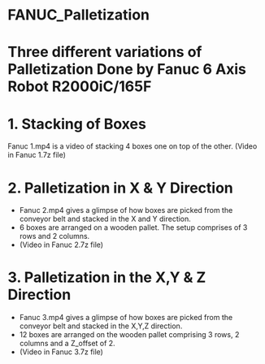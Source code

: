 # FANUC_Palletization

# Three different variations of Palletization Done by Fanuc 6 Axis Robot R2000iC/165F 

# 1. Stacking of Boxes
  Fanuc 1.mp4 is a video of stacking 4 boxes one on top of the other. (Video in Fanuc 1.7z file)

# 2. Palletization in X & Y Direction
  * Fanuc 2.mp4 gives a glimpse of how boxes are picked from the conveyor belt and stacked in the X and Y direction.
  * 6 boxes are arranged on a wooden pallet. The setup comprises of 3 rows and 2 columns.
  * (Video in Fanuc 2.7z file)

# 3. Palletization in the X,Y & Z Direction
  * Fanuc 3.mp4 gives a glimpse of how boxes are picked from the conveyor belt and stacked in the X,Y,Z direction.
  * 12 boxes are arranged on the wooden pallet comprising 3 rows, 2 columns and a Z_offset of 2.
  * (Video in Fanuc 3.7z file)
  

